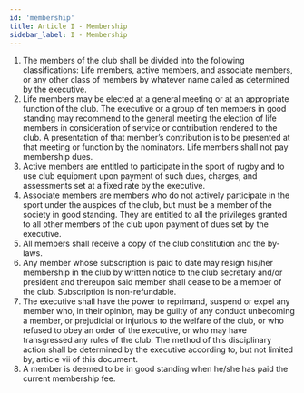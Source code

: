 ```yaml
---
id: 'membership'
title: Article I - Membership
sidebar_label: I - Membership
---
```



1. The members of the club shall be divided into the following classifications: Life members, active members, and associate members, or any other class of members by whatever name called as determined by the executive.
2. Life members may be elected at a general meeting or at an appropriate function of the club. The executive or a group of ten members in good standing may recommend to the general meeting the election of life members in consideration of service or contribution rendered to the club. A presentation of that member’s contribution is to be presented at that meeting or function by the nominators. Life members shall not pay membership dues. 
3. Active members are entitled to participate in the sport of rugby and to use club equipment upon payment of such dues, charges, and assessments set at a fixed rate by the executive. 
4. Associate members are members who do not actively participate in the sport under the auspices of the club, but must be a member of the society in good standing. They are entitled to all the privileges granted to all other members of the club upon payment of dues set by the executive. 
5. All members shall receive a copy of the club constitution and the by-laws. 
6. Any member whose subscription is paid to date may resign his/her membership in the club by written notice to the club secretary and/or president and thereupon said member shall cease to be a member of the club. Subscription is non-refundable. 
7. The executive shall have the power to reprimand, suspend or expel any member who, in their opinion, may be guilty of any conduct unbecoming a member, or prejudicial or injurious to the welfare of the club, or who refused to obey an order of the executive, or who may have transgressed any rules of the club. The method of this disciplinary action shall be determined by the executive according to, but not limited by, article vii of this document. 
8. A member is deemed to be in good standing when he/she has paid the current membership fee.